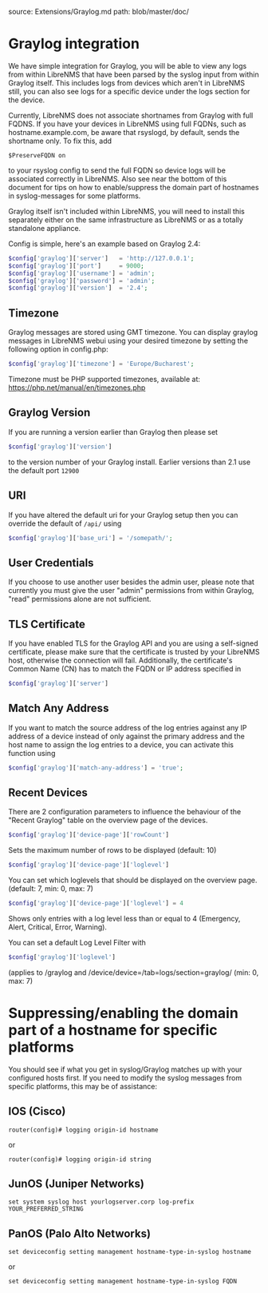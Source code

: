 source: Extensions/Graylog.md
path: blob/master/doc/

# Graylog integration

We have simple integration for Graylog, you will be able to view any
logs from within LibreNMS that have been parsed by the syslog input
from within Graylog itself. This includes logs from devices which
aren't in LibreNMS still, you can also see logs for a specific device
under the logs section for the device.

Currently, LibreNMS does not associate shortnames from Graylog with
full FQDNS. If you have your devices in LibreNMS using full FQDNs,
such as hostname.example.com, be aware that rsyslogd, by default,
sends the shortname only. To fix this, add

`$PreserveFQDN on`

to your rsyslog config to send the full FQDN so device logs will be
associated correctly in LibreNMS. Also see near the bottom of this
document for tips on how to enable/suppress the domain part of
hostnames in syslog-messages for some platforms.

Graylog itself isn't included within LibreNMS, you will need to
install this separately either on the same infrastructure as LibreNMS
or as a totally standalone appliance.

Config is simple, here's an example based on Graylog 2.4:

```php
$config['graylog']['server']   = 'http://127.0.0.1';
$config['graylog']['port']     = 9000;
$config['graylog']['username'] = 'admin';
$config['graylog']['password'] = 'admin';
$config['graylog']['version']  = '2.4';
```

## Timezone
Graylog messages are stored using GMT timezone. You can display
graylog messages in LibreNMS webui using your desired timezone by
setting the following option in config.php:

```php
$config['graylog']['timezone'] = 'Europe/Bucharest';
```

Timezone must be PHP supported timezones, available at:
<https://php.net/manual/en/timezones.php>

## Graylog Version
If you are running a version earlier than Graylog then please set
```php 
$config['graylog']['version']
```
to the version  number of your Graylog
install. Earlier versions than 2.1 use the default port `12900`

## URI
If you have altered the default uri for your Graylog setup then you
can override the default of `/api/` using 
```php
$config['graylog']['base_uri'] = '/somepath/';
```

## User Credentials 
If you choose to use another user besides the admin user, please note
that currently you must give the user "admin" permissions from within
Graylog, "read" permissions alone are not sufficient.

## TLS Certificate
If you have enabled TLS for the Graylog API and you are using a
self-signed certificate, please make sure that the certificate is
trusted by your LibreNMS host, otherwise the connection will
fail. Additionally, the certificate's Common Name (CN) has to match
the FQDN or IP address specified in 
```php
$config['graylog']['server']
```

## Match Any Address
If you want to match the source address of the log entries against any
IP address of a device instead of only against the primary address and
the host name to assign the log entries to a device, you can activate
this function using 

```php
$config['graylog']['match-any-address'] = 'true';
```

## Recent Devices
There are 2 configuration parameters to influence the behaviour of the
"Recent Graylog" table on the overview page of the
devices. 

```php
$config['graylog']['device-page']['rowCount']
``` 

Sets the maximum number of rows to be displayed (default: 10) 




```php
$config['graylog']['device-page']['loglevel']
```

You can set which loglevels that should be displayed on the overview page. (default: 7, min:
0, max: 7) 

```php
$config['graylog']['device-page']['loglevel'] = 4
``` 
Shows only entries with a log level less than or equal to 4 (Emergency,
Alert, Critical, Error, Warning).

You can set a default Log Level Filter with
```php
$config['graylog']['loglevel']
```
 (applies to  /graylog and /device/device=/tab=logs/section=graylog/ (min: 0, max: 7)

# Suppressing/enabling the domain part of a hostname for specific platforms

You should see if what you get in syslog/Graylog matches up with your
configured hosts first. If you need to modify the syslog messages from
specific platforms, this may be of assistance:

## IOS (Cisco)

```
router(config)# logging origin-id hostname
```

or

```
router(config)# logging origin-id string
```

## JunOS (Juniper Networks)

```
set system syslog host yourlogserver.corp log-prefix YOUR_PREFERRED_STRING
```

## PanOS (Palo Alto Networks)

```
set deviceconfig setting management hostname-type-in-syslog hostname
```

or

```
set deviceconfig setting management hostname-type-in-syslog FQDN
```


